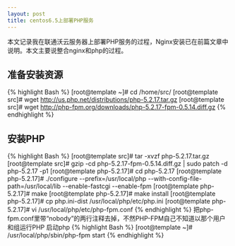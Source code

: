 ```yaml
---
layout: post
title: centos6.5上部署PHP服务
---
```


  本文记录我在联通沃云服务器上部署PHP服务的过程，Nginx安装已在前篇文章中说明。本文主要说整合nginx和php的过程。

## 准备安装资源

{% highlight Bash %}
[root@template ~]# cd /home/src/
[root@template src]# wget http://us.php.net/distributions/php-5.2.17.tar.gz
[root@template src]# wget http://php-fpm.org/downloads/php-5.2.17-fpm-0.5.14.diff.gz
{% endhighlight %}

## 安装PHP

{% highlight Bash %}
[root@template src]# tar -xvzf php-5.2.17.tar.gz
[root@template src]# gzip -cd php-5.2.17-fpm-0.5.14.diff.gz | sudo patch -d php-5.2.17 -p1
[root@template php-5.2.17]# cd php-5.2.17
[root@template php-5.2.17]# ./configure --prefix=/usr/local/php --with-config-file-path=/usr/local/lib  --enable-fastcgi --enable-fpm
[root@template php-5.2.17]# make
[root@template php-5.2.17]# make install
[root@template php-5.2.17]# cp php.ini-dist /usr/local/php/etc/php.ini
[root@template php-5.2.17]# vi /usr/local/php/etc/php-fpm.conf
{% endhighlight %}
把php-fpm.conf里带“nobody”的两行注释去掉，不然PHP-FPM自己不知道以那个用户和组运行PHP
启动php
{% highlight Bash %}
[root@template ~]# /usr/local/php/sbin/php-fpm start
{% endhighlight %}

